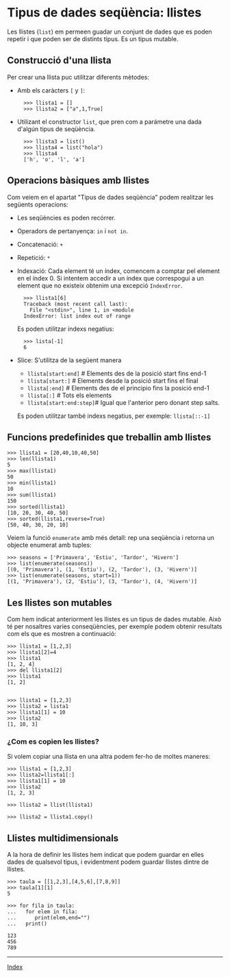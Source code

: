 # Tipus de dades seqüència: llistes

Les llistes (`list`) em permeen guadar un conjunt de dades que es poden repetir i que poden ser de distints tipus. Es un tipus mutable.

## Construcció d'una llista 

Per crear una llista puc utilitzar diferents mètodes:

* Amb els caràcters `[` y `]`:

		>>> llista1 = []
		>>> llista2 = ["a",1,True]

* Utilizant el constructor `list`, que pren com a parámetre una dada d'algún tipus de seqüència.

		>>> llista3 = list()
		>>> llista4 = list("hola")
		>>> llista4
		['h', 'o', 'l', 'a']

## Operacions bàsiques amb llistes

Com veiem en el apartat "Tipus de dades seqüència" podem realitzar les següents operacions:

* Les seqüències es poden recórrer.
* Operadors de pertanyença: `in` i `not in`.
* Concatenació: `+` 
* Repetició: `*`
* Indexació: Cada element té un índex, comencem a comptar pel element en el índex 0. Si intentem accedir a un índex que correspogui a un element que no existeix obtenim una excepció `IndexError`.

		>>> llista1[6]
		Traceback (most recent call last):
		  File "<stdin>", line 1, in <module
		IndexError: list index out of range	

	Es poden utilitzar índexs negatius:

		>>> lista[-1]
		6

* Slice: S'utilitza de la següent manera

	* `llista[start:end]` 	  # Elements des de la posició start fins end-1
	* `llista[start:]`    	  # Elements desde la posició start fins el final
	* `llista[:end]`      	  # Elements des de el principio fins la posició end-1
	* `llista[:]` 		  # Tots els elements
	* `llista[start:end:step]`# Igual que l'anterior pero donant step salts.
 		
 	Es poden utilitzar també indexs negatius, per exemple: `llista[::-1]`

## Funcions predefinides que treballin amb llistes

	>>> llista1 = [20,40,10,40,50]
	>>> len(llista1)
	5
	>>> max(llista1)
	50
	>>> min(llista1)
	10
	>>> sum(llista1)
	150
	>>> sorted(llista1)
	[10, 20, 30, 40, 50]
	>>> sorted(llista1,reverse=True)
	[50, 40, 30, 20, 10]

Veiem  la funció `enumerate` amb més detall: rep una seqüència i retorna un objecte enumerat amb tuples:

	>>> seasons = ['Primavera', 'Estiu', 'Tardor', 'Hivern']
	>>> list(enumerate(seasons))
	[(0, 'Primavera'), (1, 'Estiu'), (2, 'Tardor'), (3, 'Hivern')]
	>>> list(enumerate(seasons, start=1))
	[(1, 'Primavera'), (2, 'Estiu'), (3, 'Tardor'), (4, 'Hivern')]


## Les llistes son mutables

Com hem indicat anteriorment les llistes es un tipus de dades mutable. Això té per nosaltres varies conseqüències, per exemple podem obtenir resultats com els que es mostren a continuació:

	>>> llista1 = [1,2,3]
	>>> llista1[2]=4
	>>> llista1
	[1, 2, 4]
	>>> del llista1[2]
	>>> llista1
	[1, 2]


	>>> llista1 = [1,2,3]
	>>> llista2 = lista1
	>>> llista1[1] = 10
	>>> llista2
	[1, 10, 3]

### ¿Com es copien les llistes?

Si volem copiar una llista en una altra podem fer-ho de moltes maneres:

	>>> llista1 = [1,2,3]
	>>> llista2=llista1[:]
	>>> llista1[1] = 10
	>>> llista2
	[1, 2, 3]

	>>> llista2 = llist(llista1)	

	>>> llista2 = llista1.copy()

## Llistes multidimensionals

A la hora de definir les llistes hem indicat que podem guardar en elles dades de qualsevol tipus, i evidentment podem guardar llistes dintre de llistes. 

	>>> taula = [[1,2,3],[4,5,6],[7,8,9]]
	>>> taula[1][1]
	5

	>>> for fila in taula:
	...   for elem in fila:
	...      print(elem,end="")
	...   print()
	 
	123
	456
	789

***
[Index](../../../README.md)

